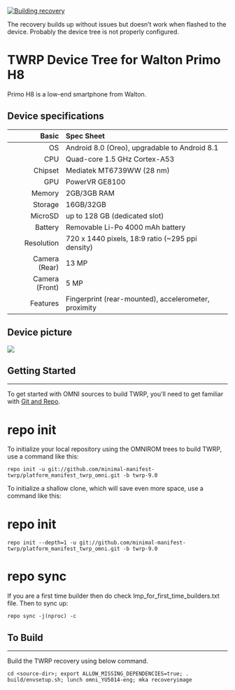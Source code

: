 [![Building recovery](https://github.com/waltontwrp/Recovery-Builder-NoKernel/actions/workflows/recovery.yml/badge.svg)](https://github.com/waltontwrp/Recovery-Builder-NoKernel/actions/workflows/recovery.yml)

The recovery builds up without issues but doesn’t work when flashed to the device. Probably the device tree is not properly configured.

TWRP Device Tree for Walton Primo H8
===========================================

Primo H8 is a low-end smartphone from Walton.
 
## Device specifications

Basic   | Spec Sheet
-------:|:-------------------------
OS	| Android 8.0 (Oreo), upgradable to Android 8.1	
CPU     | Quad-core 1.5 GHz Cortex-A53
Chipset | Mediatek MT6739WW (28 nm)
GPU     | PowerVR GE8100
Memory  | 2GB/3GB RAM
Storage | 16GB/32GB
MicroSD | up to 128 GB (dedicated slot)
Battery | Removable Li-Po 4000 mAh battery
Resolution | 720 x 1440 pixels, 18:9 ratio (~295 ppi density)
Camera (Rear)  | 13 MP	
Camera (Front)  | 5 MP
Features| Fingerprint (rear-mounted), accelerometer, proximity	

## Device picture

![](https://www.mobiledokan.com/wp-content/uploads/2019/03/Walton-Primo-H8-Gold.jpg)


## Getting Started ##
---------------

To get started with OMNI sources to build TWRP, you'll need to get
familiar with [Git and Repo](https://source.android.com/source/using-repo.html).

# repo init

To initialize your local repository using the OMNIROM trees to build TWRP, use a command like this:

    repo init -u git://github.com/minimal-manifest-twrp/platform_manifest_twrp_omni.git -b twrp-9.0

To initialize a shallow clone, which will save even more space, use a command like this:
# repo init

    repo init --depth=1 -u git://github.com/minimal-manifest-twrp/platform_manifest_twrp_omni.git -b twrp-9.0

# repo sync

If you are a first time builder then do check Imp_for_first_time_builders.txt file.
 Then to sync up:

    repo sync -j(nproc) -c

## To Build ##
---------------

Build the TWRP recovery using below command.

    cd <source-dir>; export ALLOW_MISSING_DEPENDENCIES=true; . build/envsetup.sh; lunch omni_YU5014-eng; mka recoveryimage
